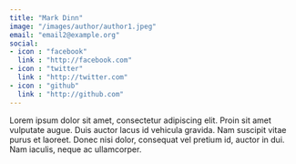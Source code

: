 ```yaml
---
title: "Mark Dinn"
image: "/images/author/author1.jpeg"
email: "email2@example.org"
social:
- icon : "facebook"
  link : "http://facebook.com"
- icon : "twitter"
  link : "http://twitter.com"
- icon : "github"
  link : "http://github.com"
---
```


Lorem ipsum dolor sit amet, consectetur adipiscing elit. Proin sit amet vulputate augue. Duis auctor lacus id vehicula gravida. Nam suscipit vitae purus et laoreet.
Donec nisi dolor, consequat vel pretium id, auctor in dui. Nam iaculis, neque ac ullamcorper.